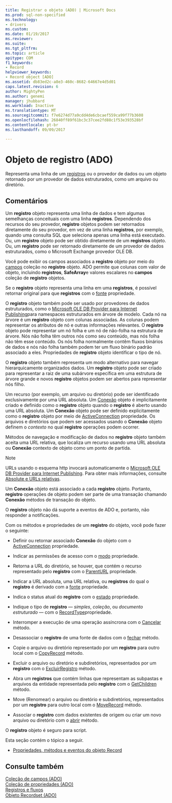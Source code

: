 ```yaml
---
title: Registrar o objeto (ADO) | Microsoft Docs
ms.prod: sql-non-specified
ms.technology:
- drivers
ms.custom: 
ms.date: 01/19/2017
ms.reviewer: 
ms.suite: 
ms.tgt_pltfrm: 
ms.topic: article
apitype: COM
f1_keywords:
- Record
helpviewer_keywords:
- Record object [ADO]
ms.assetid: db83ed2c-a8e3-460c-8682-64667e4d5d01
caps.latest.revision: 6
author: MightyPen
ms.author: genemi
manager: jhubbard
ms.workload: Inactive
ms.translationtype: MT
ms.sourcegitcommit: f7e6274d77a9cdd4de6cbcaef559ca99f77b3608
ms.openlocfilehash: 26840ff89f61bc3c37cee2fd88c1f53e393528bf
ms.contentlocale: pt-br
ms.lasthandoff: 09/09/2017

---
```

# <a name="record-object-ado"></a>Objeto de registro (ADO)
Representa uma linha de um [registros](../../../ado/reference/ado-api/recordset-object-ado.md) ou o provedor de dados ou um objeto retornado por um provedor de dados estruturados, como um arquivo ou diretório.  
  
## <a name="remarks"></a>Comentários  
 Um **registro** objeto representa uma linha de dados e tem algumas semelhanças conceituais com uma linha **registros**. Dependendo dos recursos do seu provedor, **registro** objetos podem ser retornados diretamente do seu provedor, em vez de uma linha **registros**, por exemplo, quando uma consulta SQL que seleciona apenas uma linha está executado. Ou, um **registro** objeto pode ser obtido diretamente de um **registros** objeto. Ou, um **registro** pode ser retornado diretamente de um provedor de dados estruturados, como o Microsoft Exchange provedor OLE DB.  
  
 Você pode exibir os campos associados a **registro** objeto por meio do [campos](../../../ado/reference/ado-api/fields-collection-ado.md) coleção no **registro** objeto. ADO permite que colunas com valor de objeto, incluindo **registros**, **SafeArray**e valores escalares no **campos** coleção de **registro** objetos.  
  
 Se o **registro** objeto representa uma linha em uma **registros**, é possível retornar original para que **registros** com o [fonte](../../../ado/reference/ado-api/source-property-ado-record.md) propriedade.  
  
 O **registro** objeto também pode ser usado por provedores de dados estruturados, como o [Microsoft OLE DB Provider para Internet Publishing](../../../ado/guide/appendixes/microsoft-ole-db-provider-for-internet-publishing.md)para namespaces estruturados em árvore de modelo. Cada nó na árvore é um **registro** objeto com colunas associadas. As colunas podem representar os atributos de nó e outras informações relevantes. O **registro** objeto pode representar um nó folha e um nó de não-folha na estrutura de árvore. Nós não folha têm outros nós como seu conteúdo, mas nós folha não têm esse conteúdo. Os nós folha normalmente contêm fluxos binários de dados e nós não folha também podem ter um fluxo binário padrão associado a eles. Propriedades de **registro** objeto identificar o tipo de nó.  
  
 O **registro** objeto também representa um modo alternativo para navegar hierarquicamente organizados dados. Um **registro** objeto pode ser criado para representar a raiz de uma subárvore específica em uma estrutura de árvore grande e novos **registro** objetos podem ser abertos para representar nós filho.  
  
 Um recurso (por exemplo, um arquivo ou diretório) pode ser identificado exclusivamente por uma URL absoluta. Um [Conexão](../../../ado/reference/ado-api/connection-object-ado.md) objeto é implicitamente criado e definido como o **registro** objeto quando o **registro** é aberto usando uma URL absoluta. Um **Conexão** objeto pode ser definido explicitamente como o **registro** objeto por meio de [ActiveConnection](../../../ado/reference/ado-api/activeconnection-property-ado.md) propriedade. Os arquivos e diretórios que podem ser acessados usando o **Conexão** objeto definem o *contexto* no qual **registro** operações podem ocorrer.  
  
 Métodos de navegação e modificação de dados no **registro** objeto também aceita uma URL relativa, que localiza um recurso usando uma URL absoluta ou **Conexão** contexto de objeto como um ponto de partida.  
  
> [!NOTE]
>  URLs usando o esquema http invocará automaticamente o [Microsoft OLE DB Provider para Internet Publishing](../../../ado/guide/appendixes/microsoft-ole-db-provider-for-internet-publishing.md). Para obter mais informações, consulte [Absolute e URLs relativas](../../../ado/guide/data/absolute-and-relative-urls.md).  
  
 Um **Conexão** objeto está associado a cada **registro** objeto. Portanto, **registro** operações de objeto podem ser parte de uma transação chamando **Conexão** métodos de transação do objeto.  
  
 O **registro** objeto não dá suporte a eventos de ADO e, portanto, não responder a notificações.  
  
 Com os métodos e propriedades de um **registro** do objeto, você pode fazer o seguinte:  
  
-   Definir ou retornar associado **Conexão** do objeto com o [ActiveConnection](../../../ado/reference/ado-api/activeconnection-property-ado.md) propriedade.  
  
-   Indicar as permissões de acesso com o [modo](../../../ado/reference/ado-api/mode-property-ado.md) propriedade.  
  
-   Retorna a URL do diretório, se houver, que contém o recurso representado pelo **registro** com o [ParentURL](../../../ado/reference/ado-api/parenturl-property-ado.md) propriedade.  
  
-   Indicar a URL absoluta, uma URL relativa, ou **registros** do qual o **registro** é derivado com a [fonte](../../../ado/reference/ado-api/source-property-ado-record.md) propriedade.  
  
-   Indica o status atual do **registro** com o [estado](../../../ado/reference/ado-api/state-property-ado.md) propriedade.  
  
-   Indique o tipo de **registro** — *simples*, *coleção*, ou *documento estruturado* — com o [RecordType](../../../ado/reference/ado-api/recordtype-property-ado.md)propriedade.  
  
-   Interromper a execução de uma operação assíncrona com o [Cancelar](../../../ado/reference/ado-api/cancel-method-ado.md) método.  
  
-   Desassociar o **registro** de uma fonte de dados com o [fechar](../../../ado/reference/ado-api/close-method-ado.md) método.  
  
-   Copie o arquivo ou diretório representado por um **registro** para outro local com o [CopyRecord](../../../ado/reference/ado-api/copyrecord-method-ado.md) método.  
  
-   Excluir o arquivo ou diretório e subdiretórios, representados por um **registro** com o [ExcluirRegistro](../../../ado/reference/ado-api/deleterecord-method-ado.md) método.  
  
-   Abra um **registros** que contém linhas que representam as subpastas e arquivos da entidade representada pelo **registro** com o [GetChildren](../../../ado/reference/ado-api/getchildren-method-ado.md) método.  
  
-   Move (Renomear) o arquivo ou diretório e subdiretórios, representados por um **registro** para outro local com o [MoveRecord](../../../ado/reference/ado-api/moverecord-method-ado.md) método.  
  
-   Associar o **registro** com dados existentes de origem ou criar um novo arquivo ou diretório com o [abrir](../../../ado/reference/ado-api/open-method-ado-record.md) método.  
  
 O **registro** objeto é seguro para script.  
  
 Esta seção contém o tópico a seguir.  
  
-   [Propriedades, métodos e eventos do objeto Record](../../../ado/reference/ado-api/record-object-properties-methods-and-events.md)  
  
## <a name="see-also"></a>Consulte também  
 [Coleção de campos (ADO)](../../../ado/reference/ado-api/fields-collection-ado.md)   
 [Coleção de propriedades (ADO)](../../../ado/reference/ado-api/properties-collection-ado.md)   
 [Registros e fluxos](../../../ado/guide/data/records-and-streams.md)   
 [Objeto Recordset (ADO)](../../../ado/reference/ado-api/recordset-object-ado.md)

